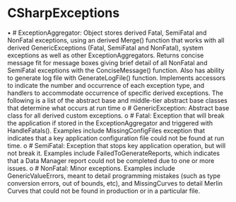 # CSharpExceptions
•	# ExceptionAggregator: Object stores derived Fatal, SemiFatal and NonFatal exceptions, using an derived Merge() function that works with all derived GenericExceptions (Fatal, SemiFatal and NonFatal), system exceptions as well as other ExceptionAggregators. Returns concise message fit for message boxes giving brief detail of all NonFatal and SemiFatal exceptions with the ConciseMessage() function. Also has ability to generate log file with GenerateLogFile() function. Implements accessors to indicate the number and occurrence of each exception type, and handlers to accommodate occurrence of specific derived exceptions. The following is a list of the abstract base and middle-tier abstract base classes that determine what occurs at run time
o #	GenericException: Abstract base class for all derived custom exceptions. 
o #	Fatal: Exception that will break the application if stored in the ExceptionAggregator and triggered with HandleFatals(). Examples include MissingConfigFiles exception that indicates that a key application configuration file could not be found at run time.
o	# SemiFatal: Exception that stops key application operation, but will not break it. Examples include FailedToGenerateReports, which indicates that a Data Manager report could not be completed due to one or more issues.
o	# NonFatal: Minor exceptions. Examples include GenericValueErrors, meant to detail programming mistakes (such as type conversion errors, out of bounds, etc), and MissingCurves to detail Merlin Curves that could not be found in production or in a particular file. 

